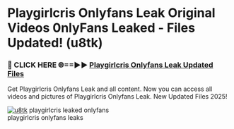 # Playgirlcris Onlyfans Leak Original Videos 0nlyFans Leaked - Files Updated! (u8tk)

<h3>🔴 CLICK HERE 🌐==►► <a href="https://best4dudes.click/HH4t6V" rel="nofollow">Playgirlcris Onlyfans Leak Updated Files</a></h3>

Get Playgirlcris Onlyfans Leak and all content. Now you can access all videos and pictures of Playgirlcris Onlyfans Leak. New Updated Files 2025!

[![u8tk](https://github.com/user-attachments/assets/8c521d6e-e6e3-4a75-9320-d58ab9d79d5b)](https://best4dudes.click/HH4t6V)
playgirlcris leaked onlyfans<br>
playgirlcris onlyfans leaks